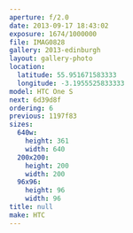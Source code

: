 ```yaml
---
aperture: f/2.0
date: 2013-09-17 18:43:02
exposure: 1674/1000000
file: IMAG0828
gallery: 2013-edinburgh
layout: gallery-photo
location:
  latitude: 55.951671583333
  longitude: -3.1955525833333
model: HTC One S
next: 6d39d8f
ordering: 6
previous: 1197f83
sizes:
  640w:
    height: 361
    width: 640
  200x200:
    height: 200
    width: 200
  96x96:
    height: 96
    width: 96
title: null
make: HTC
---
```


